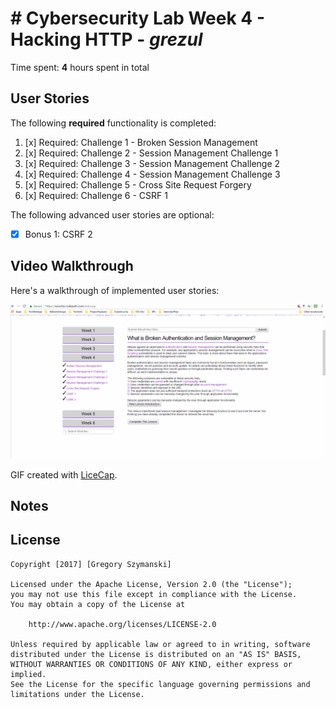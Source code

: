 # # Cybersecurity Lab Week 4 - Hacking HTTP - *grezul* 

Time spent: **4** hours spent in total 

## User Stories

The following **required** functionality is completed:

1. [x]  Required: Challenge 1 - Broken Session Management
2. [x]  Required: Challenge 2 - Session Management Challenge 1
3. [x]  Required: Challenge 3 - Session Management Challenge 2 
4. [x]  Required: Challenge 4 - Session Management Challenge 3
5. [x]  Required: Challenge 5 - Cross Site Request Forgery
6. [x]  Required: Challenge 6 - CSRF 1

The following advanced user stories are optional:

* [x]  Bonus 1: CSRF 2



## Video Walkthrough

Here's a walkthrough of implemented user stories:

<img src='walk4.gif' title='Video Walkthrough' width='' alt='Video Walkthrough' />

GIF created with [LiceCap](http://www.cockos.com/licecap/).

## Notes


## License

    Copyright [2017] [Gregory Szymanski]

    Licensed under the Apache License, Version 2.0 (the "License");
    you may not use this file except in compliance with the License.
    You may obtain a copy of the License at

        http://www.apache.org/licenses/LICENSE-2.0

    Unless required by applicable law or agreed to in writing, software
    distributed under the License is distributed on an "AS IS" BASIS,
    WITHOUT WARRANTIES OR CONDITIONS OF ANY KIND, either express or implied.
    See the License for the specific language governing permissions and
    limitations under the License.
